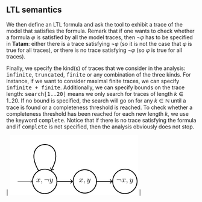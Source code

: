 ## LTL semantics

We then define an LTL formula and ask the tool to exhibit a trace of the model that satisfies the formula. Remark that if one wants to check whether a formula $\varphi$ is satisfied by all the model traces, then $\lnot \varphi$ has to be specified in **Tatam**: either there is a trace satisfying $\lnot \varphi$ (so it is not the case that $\varphi$ is true for all traces), or there is no trace satisfying $\lnot \varphi$ (so $\varphi$ is true for all traces).

Finally, we specify the kind(s) of traces that we consider in the analysis: <tt>infinite</tt>, <tt>truncated</tt>, <tt>finite</tt> or any combination of the three kinds. For instance, if we want to consider maximal finite traces, we can specify <tt>infinite + finite</tt>. Additionally, we can specify bounds on the trace length: <tt>search[1..20]</tt> means we only search for traces of length $k\in 1..20$. If no bound is specified, the search will go on for any $k\in \mathbb{N}$ until a trace is found or a completeness threshold is reached. To check whether a completeness threshold has been reached for each new length $k$, we use the keyword <tt>complete</tt>. Notice that if there is no trace satisfying the formula and if <tt>complete</tt> is not specified, then the analysis obviously does not stop.

| ![example](img/example.png) |
